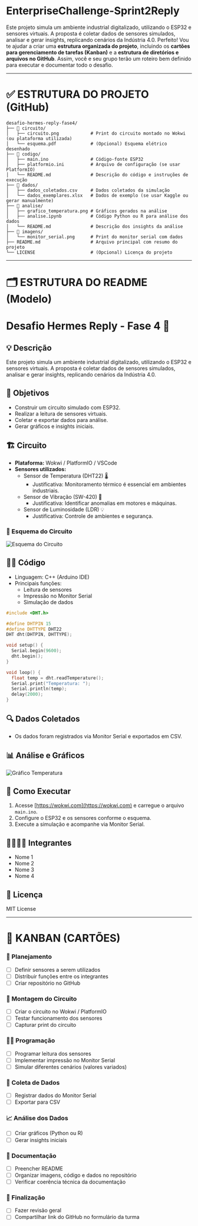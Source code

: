 # EnterpriseChallenge-Sprint2Reply
Este projeto simula um ambiente industrial digitalizado, utilizando o ESP32 e sensores virtuais. A proposta é coletar dados de sensores simulados, analisar e gerar insights, replicando cenários da Indústria 4.0.
Perfeito! Vou te ajudar a criar uma **estrutura organizada do projeto**, incluindo os **cartões para gerenciamento de tarefas (Kanban)** e a **estrutura de diretórios e arquivos no GitHub**. Assim, você e seu grupo terão um roteiro bem definido para executar e documentar todo o desafio.

---

# ✅ ESTRUTURA DO PROJETO (GitHub)

```
desafio-hermes-reply-fase4/
├── 📁 circuito/
│   ├── circuito.png            # Print do circuito montado no Wokwi (ou plataforma utilizada)
│   └── esquema.pdf             # (Opcional) Esquema elétrico desenhado
├── 📁 codigo/
│   ├── main.ino                # Código-fonte ESP32
│   ├── platformio.ini          # Arquivo de configuração (se usar PlatformIO)
│   └── README.md               # Descrição do código e instruções de execução
├── 📁 dados/
│   ├── dados_coletados.csv     # Dados coletados da simulação
│   └── dados_exemplares.xlsx   # Dados de exemplo (se usar Kaggle ou gerar manualmente)
├── 📁 analise/
│   ├── grafico_temperatura.png # Gráficos gerados na análise
│   ├── analise.ipynb           # Código Python ou R para análise dos dados
│   └── README.md               # Descrição dos insights da análise
├── 📁 imagens/
│   └── monitor_serial.png      # Print do monitor serial com dados
├── README.md                   # Arquivo principal com resumo do projeto
└── LICENSE                     # (Opcional) Licença do projeto
```

---

# 🗂️ ESTRUTURA DO README (Modelo)


# Desafio Hermes Reply - Fase 4 🚀

## 💡 Descrição
Este projeto simula um ambiente industrial digitalizado, utilizando o ESP32 e sensores virtuais. A proposta é coletar dados de sensores simulados, analisar e gerar insights, replicando cenários da Indústria 4.0.

## 🧠 Objetivos
- Construir um circuito simulado com ESP32.
- Realizar a leitura de sensores virtuais.
- Coletar e exportar dados para análise.
- Gerar gráficos e insights iniciais.

## 🏗️ Circuito
- **Plataforma:** Wokwi / PlatformIO / VSCode
- **Sensores utilizados:**
  - Sensor de Temperatura (DHT22) 🌡️
    - Justificativa: Monitoramento térmico é essencial em ambientes industriais.
  - Sensor de Vibração (SW-420) 📳
    - Justificativa: Identificar anomalias em motores e máquinas.
  - Sensor de Luminosidade (LDR) 💡
    - Justificativa: Controle de ambientes e segurança.

### 🔌 Esquema do Circuito
![Esquema do Circuito](./circuito/circuito.png)

## 🧑‍💻 Código
- Linguagem: C++ (Arduino IDE)
- Principais funções:
  - Leitura de sensores
  - Impressão no Monitor Serial
  - Simulação de dados

```cpp
#include <DHT.h>

#define DHTPIN 15
#define DHTTYPE DHT22
DHT dht(DHTPIN, DHTTYPE);

void setup() {
  Serial.begin(9600);
  dht.begin();
}

void loop() {
  float temp = dht.readTemperature();
  Serial.print("Temperatura: ");
  Serial.println(temp);
  delay(2000);
}
````

## 🔍 Dados Coletados

* Os dados foram registrados via Monitor Serial e exportados em CSV.

## 📊 Análise e Gráficos

![Gráfico Temperatura](./analise/grafico_temperatura.png)

## 🚀 Como Executar

1. Acesse [https://wokwi.com](https://wokwi.com) e carregue o arquivo `main.ino`.
2. Configure o ESP32 e os sensores conforme o esquema.
3. Execute a simulação e acompanhe via Monitor Serial.

## 👨‍👩‍👦‍👦 Integrantes

* Nome 1
* Nome 2
* Nome 3
* Nome 4

## 📜 Licença

MIT License


---

# 📅 KANBAN (CARTÕES)

### 🔧 Planejamento
- [ ] Definir sensores a serem utilizados
- [ ] Distribuir funções entre os integrantes
- [ ] Criar repositório no GitHub

### 🔌 Montagem do Circuito
- [ ] Criar o circuito no Wokwi / PlatformIO
- [ ] Testar funcionamento dos sensores
- [ ] Capturar print do circuito

### 👨‍💻 Programação
- [ ] Programar leitura dos sensores
- [ ] Implementar impressão no Monitor Serial
- [ ] Simular diferentes cenários (valores variados)

### 📑 Coleta de Dados
- [ ] Registrar dados do Monitor Serial
- [ ] Exportar para CSV

### 📈 Análise dos Dados
- [ ] Criar gráficos (Python ou R)
- [ ] Gerar insights iniciais

### 📄 Documentação
- [ ] Preencher README
- [ ] Organizar imagens, código e dados no repositório
- [ ] Verificar coerência técnica da documentação

### 🚀 Finalização
- [ ] Fazer revisão geral
- [ ] Compartilhar link do GitHub no formulário da turma
